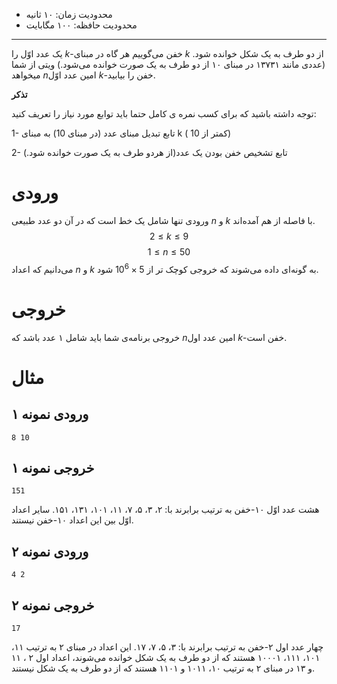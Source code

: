 + محدودیت زمان: ۱۰ ثانیه
+ محدودیت حافظه: ۱۰۰ مگابایت

----------
یک عدد اوّل را $k$-خفن می‌گوییم هر گاه در مبنای $k$ از دو طرف به یک شکل خوانده شود. (عددی مانند ۱۳۷۳۱ در مبنای ۱۰ از دو طرف به یک صورت خوانده می‌شود.) ویتی از شما میخواهد $n$امین عدد اوّل $k$-خفن را بیابید.

**تذکر**

توجه داشته باشید که برای کسب نمره ی کامل حتما باید توابع مورد نیاز را تعریف کنید:

1- تابع تبدیل مبنای عدد (در مبنای 10) به مبنای k ( کمتر از 10)

2- تابع تشخیص خفن بودن یک عدد(از هردو طرف به یک صورت خوانده شود.)

# ورودی

ورودی تنها شامل یک خط است که در آن دو عدد طبیعی $n$ و $k$ با فاصله از هم آمده‌اند.
$$2  \leq k \leq 9$$
$$1 \leq n \leq 50$$
می‌دانیم که اعداد $n$ و $k$ به گونه‌ای داده می‌شوند که خروجی کوچک تر از $5\times10^6$ شود.
# خروجی

خروجی برنامه‌ی شما باید شامل ۱ عدد باشد که $n$امین عدد اول $k$-خفن است.

# مثال
## ورودی نمونه ۱
```
8 10
```

## خروجی نمونه ۱
```
151
```

هشت عدد اوّل ۱۰-خفن به ترتیب برابرند با: ۲، ۳، ۵، ۷، ۱۱، ۱۰۱، ۱۳۱، ۱۵۱.
سایر اعداد اوّل بین این اعداد ۱۰-خفن نیستند.

## ورودی نمونه ۲
```
4 2
```


## خروجی نمونه ۲
```
17
```

چهار عدد اول ۲-خفن به ترتیب برابرند با: ۳، ۵، ۷، ۱۷. این اعداد در مبنای ۲ به ترتیب ۱۱، ۱۰۱، ۱۱۱، ۱۰۰۰۱ هستند که از دو طرف به یک شکل خوانده می‌شوند، اعداد اول ۲ ، ۱۱ و ۱۳ در مبنای ۲ به ترتیب ۱۰، ۱۰۱۱ و ۱۱۰۱ هستند که از دو طرف به یک شکل نیستند.